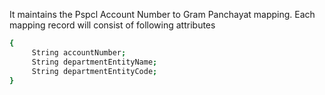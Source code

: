 It maintains the Pspcl Account Number to Gram Panchayat mapping. Each mapping record will consist of following attributes
```bash
{
     String accountNumber;
     String departmentEntityName;
     String departmentEntityCode;
}
```
